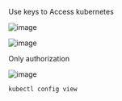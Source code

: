 Use keys to Access kubernetes

![image](https://user-images.githubusercontent.com/17488415/123403905-80700d00-d5c6-11eb-848a-e95acdb8b916.png)

![image](https://user-images.githubusercontent.com/17488415/123404250-94b40a00-d5c6-11eb-8b48-ad3fba06e123.png)

Only authorization

![image](https://user-images.githubusercontent.com/17488415/123404751-c9c05c80-d5c6-11eb-8160-09106868fd1d.png)

`kubectl config view`
